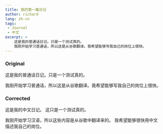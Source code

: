 ```yaml
---
title: 我的第一篇日记
author: richard 
lang: zh-cn
tags:
 - Journal
 - 中文
excerpt: >
    这是我的普通话日记。只是一个测试真的。
	我刚开始学习普通话，所以这是从谷歌翻译。我希望能够写我自己的岗位上很快。
---
```


### Original

这是我的普通话日记。只是一个测试真的。

我刚开始学习普通话，所以这是从谷歌翻译。我希望能够写我自己的岗位上很快。


### Corrected

这是我的中文日记。 这只是一个测试真的。

我刚开始学习汉语，所以这些内容是从谷歌中翻译来的。 我希望能够很快用中文描述我自己的岗位。
